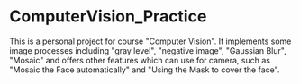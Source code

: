 # ComputerVision_Practice
This is a personal project for course "Computer Vision".
It implements some image processes including "gray level", "negative image", "Gaussian Blur", "Mosaic" and offers other features which can use for camera, such as "Mosaic the Face automatically" and "Using the Mask to cover the face".
